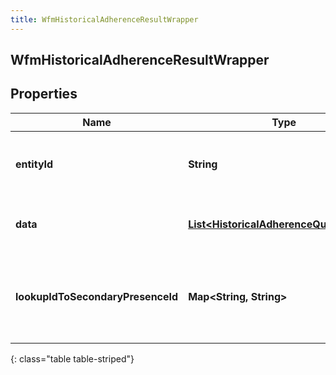 ```yaml
---
title: WfmHistoricalAdherenceResultWrapper
---
```

## WfmHistoricalAdherenceResultWrapper


## Properties

| Name | Type | Description | Notes |
| ------------ | ------------- | ------------- | ------------- |
| **entityId** | <!----><!---->**String**<!----> | The operation ID of the historical adherence query |  [optional] |
| **data** | <!----><!---->[**List&lt;HistoricalAdherenceQueryResult&gt;**](HistoricalAdherenceQueryResult.html)<!----> | The list of historical adherence query results |  [optional] |
| **lookupIdToSecondaryPresenceId** | <!----><!---->**Map&lt;String, String&gt;**<!----> | Map of secondary presence lookup ID to corresponding secondary presence ID |  [optional] |
{: class="table table-striped"}



